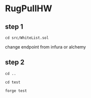# RugPullHW

## step 1

`cd src/WhiteList.sol`

change endpoint from infura or alchemy 

## step 2

`cd ..`

`cd test`

`forge test`
